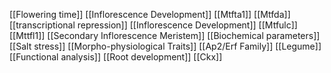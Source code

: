 [[Flowering time]]
[[Inflorescence Development]]
[[Mtfta1]]
[[Mtfda]]
[[transcriptional repression]]
[[Inflorescence Development]]
[[Mtfulc]]
[[Mttfl1]]
[[Secondary Inflorescence Meristem]]
[[Biochemical parameters]]
[[Salt stress]]
[[Morpho-physiological Traits]]
[[Ap2/Erf Family]]
[[Legume]]
[[Functional analysis]]
[[Root development]]
[[Ckx]]
